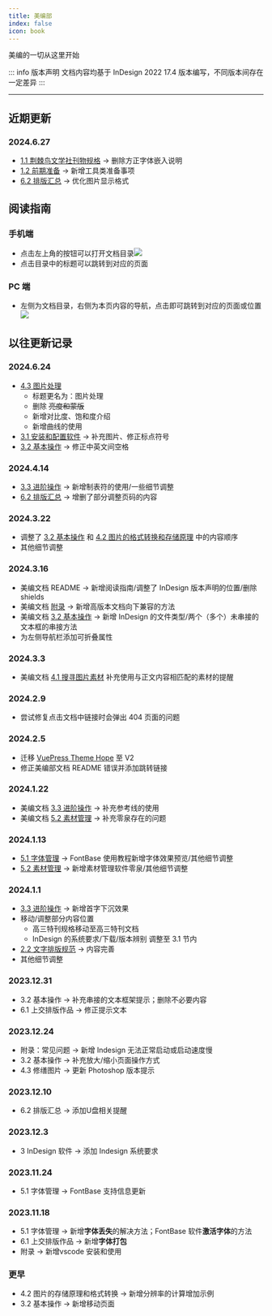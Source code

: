```yaml
---
title: 美编部
index: false
icon: book
---
```


美编的一切从这里开始

::: info 版本声明
文档内容均基于 InDesign 2022 17.4 版本编写，不同版本间存在一定差异
:::

---
## 近期更新
### 2024.6.27
- [1.1 荆棘鸟文学社刊物规格](ChapterNo1/1.1.md) -> 删除方正字体嵌入说明
- [1.2 前期准备](ChapterNo1/1.2.md#工具类) -> 新增工具类准备事项
- [6.2 排版汇总](ChapterNo6/6.2.md) -> 优化图片显示格式

## 阅读指南
### 手机端
- 点击左上角的按钮可以打开文档目录![](assets/recording.gif)
- 点击目录中的标题可以跳转到对应的页面

### PC 端
- 左侧为文档目录，右侧为本页内容的导航，点击即可跳转到对应的页面或位置![](assets/image/README-1710520319220.jpeg)

## 以往更新记录
### 2024.6.24
- [4.3 图片处理](ChapterNo4/4.3.md)
    - 标题更名为：图片处理
    - 删除 ~~亮度和蒙版~~
    - 新增对比度、饱和度介绍
    - 新增曲线的使用
- [3.1 安装和配置软件](ChapterNo3/3.1.md) -> 补充图片、修正标点符号
- [3.2 基本操作](ChapterNo3/3.2.md) -> 修正中英文间空格
### 2024.4.14
- [3.3 进阶操作](ChapterNo3/3.3.md#制表符) -> 新增制表符的使用/一些细节调整
- [6.2 排版汇总](ChapterNo6/6.2.md) -> 增删了部分调整页码的内容
### 2024.3.22
- 调整了 [3.2 基本操作](ChapterNo3/3.2.md) 和 [4.2 图片的格式转换和存储原理](ChapterNo4/4.2.md) 中的内容顺序
- 其他细节调整
### 2024.3.16
- 美编文档 README -> 新增阅读指南/调整了 InDesign 版本声明的位置/删除 shields
- 美编文档 [附录](Appendix/question.md#高版本文档向下兼容) -> 新增高版本文档向下兼容的方法
- 美编文档 [3.2 基本操作](ChapterNo3/3.2.md) -> 新增 InDesign 的文件类型/两个（多个）未串接的文本框的串接方法
- 为左侧导航栏添加可折叠属性
### 2024.3.3
- 美编文档 [4.1 搜寻图片素材](ChapterNo4/4.1.md) 补充使用与正文内容相匹配的素材的提醒
### 2024.2.9
- 尝试修复点击文档中链接时会弹出 404 页面的问题
### 2024.2.5
- 迁移 [VuePress Theme Hope](https://theme-hope.vuejs.press/zh/) 至 V2
- 修正美编部文档 README 错误并添加跳转链接
### 2024.1.22
- 美编文档 [3.3 进阶操作](ChapterNo3/3.3.md#参考线) -> 补充参考线的使用
- 美编文档 [5.2 素材管理](ChapterNo5/5.2.md#零泉推荐) -> 补充零泉存在的问题
### 2024.1.13
- [5.1 字体管理](ChapterNo5/5.1.md#快捷预览字体效果) -> FontBase 使用教程新增字体效果预览/其他细节调整
- [5.2 素材管理](ChapterNo5/5.2.md#零泉推荐) -> 新增素材管理软件零泉/其他细节调整
### 2024.1.1
- [3.3 进阶操作](ChapterNo3/3.3.md#首字下沉) -> 新增首字下沉效果
- 移动/调整部分内容位置
  - 高三特刊规格移动至高三特刊文档
  - InDesign 的系统要求/下载/版本辨别 调整至 3.1 节内
- [2.2 文字排版规范](ChapterNo2/2.2.md) -> 内容完善
- 其他细节调整
### 2023.12.31
- 3.2 基本操作 -> 补充串接的文本框架提示；删除不必要内容
- 6.1 上交排版作品 -> 修正提示文本
### 2023.12.24
- 附录：常见问题 -> 新增 Indesign 无法正常启动或启动速度慢
- 3.2 基本操作 -> 补充放大/缩小页面操作方式
- 4.3 修缮图片 -> 更新 Photoshop 版本提示
### 2023.12.10
- 6.2 排版汇总 -> 添加U盘相关提醒
### 2023.12.3
- 3 InDesign 软件 -> 添加 Indesign 系统要求
### 2023.11.24
- 5.1 字体管理 -> FontBase 支持信息更新
### 2023.11.18
- 5.1 字体管理 -> 新增**字体丢失**的解决方法；FontBase 软件**激活字体**的方法
- 6.1 上交排版作品 -> 新增**字体打包**
- 附录 -> 新增vscode 安装和使用
### 更早
- 4.2 图片的存储原理和格式转换 -> 新增分辨率的计算增加示例
- 3.2 基本操作 -> 新增移动页面
